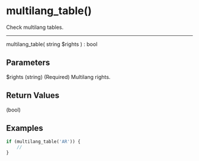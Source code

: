 # multilang_table()

Check multilang tables.

---

multilang_table( string $rights ) : bool

## Parameters

$rights (string) (Required) Multilang rights.

## Return Values

(bool)

## Examples

```php
if (multilang_table('AR')) {
    //
}
```
